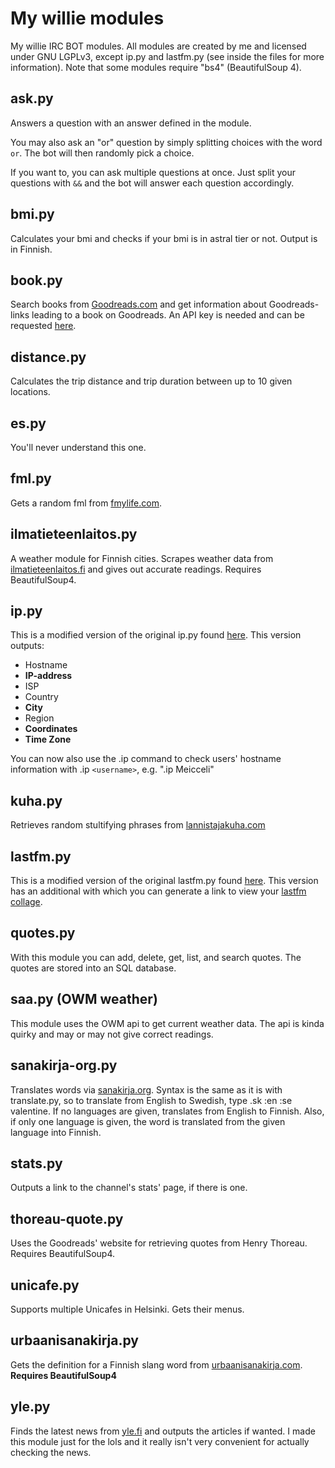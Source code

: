 My willie modules
=================

My willie IRC BOT modules. All modules are created by me and licensed under GNU
LGPLv3, except ip.py and lastfm.py (see inside the files for more information).
Note that some modules require "bs4" (BeautifulSoup 4).

ask.py
------
Answers a question with an answer defined in the module.

You may also ask an "or" question by simply splitting choices with the word
`or`. The bot will then randomly pick a choice.

If you want to, you can ask multiple questions at once. Just split your
questions with `&&` and the bot will answer each question accordingly.

bmi.py
------
Calculates your bmi and checks if your bmi is in astral tier or not.
Output is in Finnish.

book.py
-------
Search books from [Goodreads.com](https://www.goodreads.com/) and get information
about Goodreads-links leading to a book on Goodreads. An API key is needed and can
be requested [here](https://www.goodreads.com/api/keys).

distance.py
-----------
Calculates the trip distance and trip duration between up to 10 given locations.

es.py
-----
You'll never understand this one.

fml.py
------
Gets a random fml from [fmylife.com](http://fmylife.com).

ilmatieteenlaitos.py
--------------------
A weather module for Finnish cities. Scrapes weather data from
[ilmatieteenlaitos.fi](http://ilmatieteenlaitos.fi) and gives out accurate
readings. Requires BeautifulSoup4.

ip.py
-----
This is a modified version of the original ip.py found
[here](https://github.com/embolalia/willie). This version outputs:
* Hostname
* **IP-address**
* ISP
* Country
* **City**
* Region
* **Coordinates**
* **Time Zone**

You can now also use the .ip command to check users' hostname information with
.ip `<username>`, e.g. ".ip Meicceli"

kuha.py
-------
Retrieves random stultifying phrases from [lannistajakuha.com](http://lannistajakuha.com/random)

lastfm.py
---------
This is a modified version of the original lastfm.py found
[here](https://github.com/mulcare/willie-modules). This version has an
additional with which you can generate a link to view your
[lastfm collage](http://tapmusic.net/lastfm/).

quotes.py
---------
With this module you can add, delete, get, list, and search quotes. The quotes
are stored into an SQL database.

saa.py (OWM weather)
--------
This module uses the OWM api to get current weather data. The api is kinda quirky
and may or may not give correct readings.

sanakirja-org.py
----------------
Translates words via [sanakirja.org](http://sanakirja.org/). Syntax is the same as it
is with translate.py, so to translate from English to Swedish, type .sk :en :se valentine.
If no languages are given, translates from English to Finnish. Also, if only one language
is given, the word is translated from the given language into Finnish.

stats.py
--------
Outputs a link to the channel's stats' page, if there is one.

thoreau-quote.py
----------------
Uses the Goodreads' website for retrieving quotes from Henry Thoreau.
Requires BeautifulSoup4.

unicafe.py
----------
Supports multiple Unicafes in Helsinki. Gets their menus.

urbaanisanakirja.py
-------------------
Gets the definition for a Finnish slang word from
[urbaanisanakirja.com](http://urbaanisanakirja.com).
**Requires BeautifulSoup4**

yle.py
------
Finds the latest news from [yle.fi](http://yle.fi/uutiset/) and outputs the
articles if wanted. I made this module just for the lols and it really isn't very
convenient for actually checking the news.
